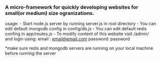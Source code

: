### A micro-framework for quickly developing websites for small(or medium) size ogranizations.

usage:
	- Start node.js server by running server.js in root directory
	- You can edit default mongodb config in config/db.js
	- You can edit default redis confing in app/routes.js
	- To modify content of this website visit <domain-name>/admin/ and login using:
    	email : email@email.com
        password: password	




*make sure redis and mongodb servers are running on your local machine before running the server
	






		

